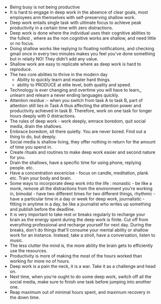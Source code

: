 - Being busy is not being productive 
- It is hard to engage in deep work in the absence of clear goals, most employees arm themselves with self-preserving shallow work. 
- Deep work entails single task with ultimate focus to achieve peak productivity in a certain time with zero distractions.  
- Deep work is done where the individual uses their cognitive ablities to the fullest , where as the non cognitive works are shallow, and need little or no focus. 
- Doing shallow works like replying to floating notifications, and checking gmail once in every two  minutes makes you feel you've done something but in relaity NO! They didn't add any value. 
- Shallow work are easy to replicate where as deep work is hard to reproduce. 
- The two core abilties to thrive in the modern day 
	- Ability to quickly learn and master hard things. 
	- ability to PRODUCE at elite level, both quality and speed. 
- Technology is ever changing  and overtime you will have to learn,, unlearn and relearn a never ending languages quickly. 
- Attention residue :- when you switch from task A to task B, part of attention still lies in Task A thus affecting the attention power and productivity achieved in task B. Therefore, work on one task for longer hours deeply with 0 distractions. 
- The rules of deep work - work deeply, emrace boredom, quit social media, drain the shallows. 
- Embrace boredom, sit there quietly. You are never bored. Find out a thing to do, but deeply.
- Social media is shallow living, they offer nothing in return for the amount of time you spend in. 
- Create rituals and routines to make deep work easier and second nature for you. 
- Drain the shallows, have a specific time for using phone, replying people. etc. 
- Have a concentration excericise - focus on candle, meditation, plank etc. Train your body and brain. 
- Some ways to incorporate deep work into the life : monastic - be like a monk, remove all the distractions from the environment you're working in, bimodal - have two different times for two different things, rhythmic - have a particular time in  a day or week for deep work, journalistic - fitting in anytime in a day, be like a journalist who writes up something and publish before the deadline.
- It is very important to take rest or breaks regularly to recharge your brain as the energy spent during the deep work is finite. Cut off from everything professional and recharge yourself for next day. During the breaks, don't do things that'll consume your mental ability or shallow work for an instance. Instead, take a stroll, have a conversation, listen to music. 
- The less clutter the mind is, the more ability the brain gets to efficiently use the resources. 
- Productivity is more of making the most of the hours worked than working for more no of hours. 
- Deep work is a pain the neck, it is a war. Take it as a challenge and head on. 
- Next time, when you're ought to do some deep work, switch off all the social media, make sure to finish one task before jumping into another one. 
- Reap maximum out of minimal hours spent, and maximum recovery in the down time. 
